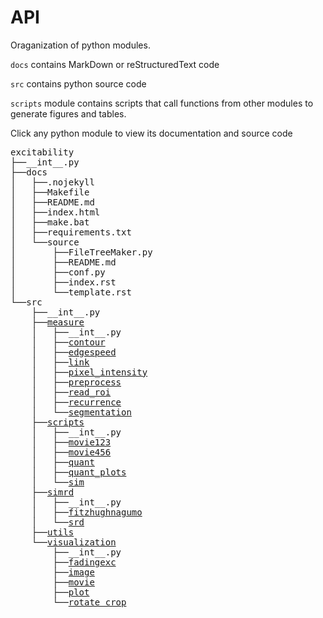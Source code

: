 # API

Oraganization of python modules. 

``docs`` contains MarkDown or reStructuredText code

``src`` contains python source code

``scripts`` module contains scripts that call functions from other modules to generate figures and tables.

Click any python module to view its documentation and source code

<pre>
excitability
├──__int__.py
├──docs
│   ├──.nojekyll
│   ├──Makefile
│   ├──README.md
│   ├──index.html
│   ├──make.bat
│   ├──requirements.txt
│   └──source
│       ├──FileTreeMaker.py
│       ├──README.md
│       ├──conf.py
│       ├──index.rst
│       └──template.rst
└──src
    ├──__int__.py
    ├──<a href="generated/src.measure.html">measure</a>
    │   ├──__int__.py
    │   ├──<a href="generated/src.measure.contour.html">contour</a>
    │   ├──<a href="generated/src.measure.edgespeed.html">edgespeed</a>
    │   ├──<a href="generated/src.measure.link.html">link</a>
    │   ├──<a href="generated/src.measure.pixel_intensity.html">pixel_intensity</a>
    │   ├──<a href="generated/src.measure.preprocess.html">preprocess</a>
    │   ├──<a href="generated/src.measure.read_roi.html">read_roi</a>
    │   ├──<a href="generated/src.measure.recurrence.html">recurrence</a>
    │   └──<a href="generated/src.measure.segmentation.html">segmentation</a>
    ├──<a href="generated/src.scripts.html">scripts</a>
    │   ├──__int__.py
    │   ├──<a href="generated/src.scripts.movie123.html">movie123</a>
    │   ├──<a href="generated/src.scripts.movie456.html">movie456</a>
    │   ├──<a href="generated/src.scripts.quant.html">quant</a>
    │   ├──<a href="generated/src.scripts.quant_plots.html">quant_plots</a>
    │   └──<a href="generated/src.scripts.sim.html">sim</a>
    ├──<a href="generated/src.simrd.html">simrd</a>
    │   ├──__int__.py
    │   ├──<a href="generated/src.simrd.fitzhughnagumo.html">fitzhughnagumo</a>
    │   └──<a href="generated/src.simrd.srd.html">srd</a>
    ├──<a href="generated/src.utils.html">utils</a>
    └──<a href="generated/src.visualization.html">visualization</a>
        ├──__int__.py
        ├──<a href="generated/src.visualization.fadingexc.html">fadingexc</a>
        ├──<a href="generated/src.visualization.image.html">image</a>
        ├──<a href="generated/src.visualization.movie.html">movie</a>
        ├──<a href="generated/src.visualization.plot.html">plot</a>
        └──<a href="generated/src.visualization.rotate_crop.html">rotate_crop</a>
</pre>
